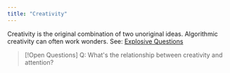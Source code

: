 ```yaml
---
title: "Creativity"
---
```

Creativity is the original combination of two unoriginal ideas. Algorithmic creativity can often work wonders. See: [Explosive Questions](Explosive%20Questions.md)

>[!Open Questions]
>Q: What's the relationship between creativity and attention?